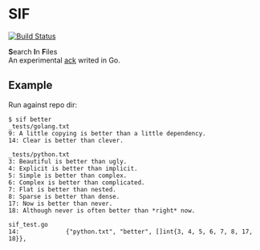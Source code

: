# SIF
[![Build Status](https://travis-ci.org/drgarcia1986/sif.svg)](https://travis-ci.org/drgarcia1986/sif)


**S**earch **I**n **F**iles  
An experimental [ack](https://github.com/petdance/ack2) writed in Go.  

## Example
Run against repo dir:
```
$ sif better
_tests/golang.txt
9: A little copying is better than a little dependency.
14: Clear is better than clever.

_tests/python.txt
3: Beautiful is better than ugly.
4: Explicit is better than implicit.
5: Simple is better than complex.
6: Complex is better than complicated.
7: Flat is better than nested.
8: Sparse is better than dense.
17: Now is better than never.
18: Although never is often better than *right* now.

sif_test.go
14:             {"python.txt", "better", []int{3, 4, 5, 6, 7, 8, 17, 18}},
```
